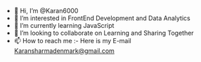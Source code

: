 - 👋 Hi, I’m @Karan6000
- 👀 I’m interested in FrontEnd Development and Data Analytics 
- 🌱 I’m currently learning JavaScript
- 💞️ I’m looking to collaborate on Learning and Sharing Together 
- 📫 How to reach me :- Here is my E-mail Karansharmadenmark@gmail.com

<!---
Karan6000/Karan6000 is a ✨ special ✨ repository because its `README.md` (this file) appears on your GitHub profile.
You can click the Preview link to take a look at your changes.
--->
